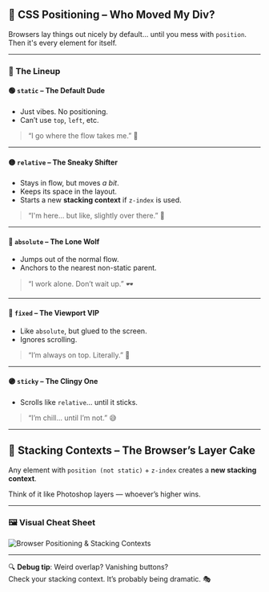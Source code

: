 ## 📍 CSS Positioning – Who Moved My Div?

Browsers lay things out nicely by default... until you mess with `position`. Then it's every element for itself.

---

### 🔢 The Lineup

#### 🟢 `static` – The Default Dude
- Just vibes. No positioning.
- Can’t use `top`, `left`, etc.
> “I go where the flow takes me.” 🧘

---

#### 🟡 `relative` – The Sneaky Shifter
- Stays in flow, but moves *a bit*.
- Keeps its space in the layout.
- Starts a new **stacking context** if `z-index` is used.
> “I'm here… but like, slightly over there.” 👣

---

#### 🔴 `absolute` – The Lone Wolf
- Jumps out of the normal flow.
- Anchors to the nearest non-static parent.
> “I work alone. Don’t wait up.” 🕶️

---

#### 🔵 `fixed` – The Viewport VIP
- Like `absolute`, but glued to the screen.
- Ignores scrolling.
> “I’m always on top. Literally.” 📌

---

#### 🟣 `sticky` – The Clingy One
- Scrolls like `relative`… until it sticks.
> “I’m chill… until I’m not.” 😅

---

## 🧱 Stacking Contexts – The Browser’s Layer Cake

Any element with `position (not static)` + `z-index` creates a **new stacking context**.

Think of it like Photoshop layers — whoever’s higher wins.

---

### 🖼️ Visual Cheat Sheet

![Browser Positioning & Stacking Contexts](../resources/browser-positioning-stack-diagram.png)

---

🔍 **Debug tip**: Weird overlap? Vanishing buttons?  
Check your stacking context. It’s probably being dramatic. 🎭

